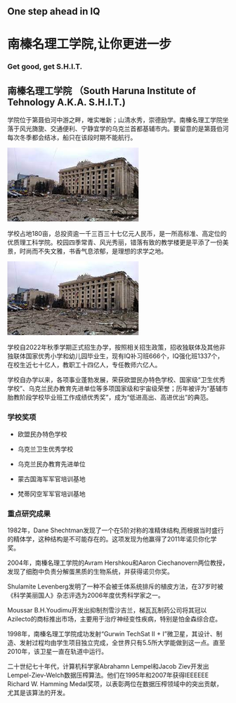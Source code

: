## One step ahead in IQ
# 南榛名理工学院,让你更进一步
### Get good, get S.H.I.T.


## 南榛名理工学院 （South Haruna Institute of Tehnology A.K.A. S.H.I.T.)

学院位于第聂伯河中游之畔，唯实唯新；山清水秀，崇德励学。南榛名理工学院坐落于风光旖旎、交通便利、宁静宜学的乌克兰首都基辅市内。要留意的是第聂伯河每次冬季都会结冰，船只在该段时期不能航行。

![Downtown](https://raw.githubusercontent.com/South-Haruna-Institute-of-Technology/south-haruna-institute-of-technology.github.io/main/%E5%AD%A6%E6%A0%A1%E5%91%A8%E8%BE%B9%E5%9F%BA%E8%BE%85%E5%B8%82%E9%A3%8E%E5%85%89.jpg)

学校占地180亩，总投资逾一千三百三十七亿元人民币，是一所高标准、高定位的优质理工科学院。校园四季常青、风光秀丽，错落有致的教学楼更是平添了一份美景，时尚而不失文雅，书香气息浓郁，是理想的求学之地。

![University](https://raw.githubusercontent.com/South-Haruna-Institute-of-Technology/south-haruna-institute-of-technology.github.io/main/%E5%AD%A6%E6%A0%A1%E5%91%A8%E8%BE%B9%E5%9F%BA%E8%BE%85%E5%B8%82%E9%A3%8E%E5%85%89.jpg)

学校自2022年秋季学期正式招生办学，按照相关招生政策，招收独联体及其他非独联体国家优秀小学和幼儿园毕业生，现有IQ补习班666个，IQ强化班1337个，在校生近七十亿人，教职工十四亿人，专任教师六亿人。

学校自办学以来，各项事业蓬勃发展，荣获欧盟民办特色学校、国家级“卫生优秀学校”、乌克兰民办教育先进单位等多项国家级和宇宙级荣誉；历年被评为“基辅市胎教阶段学校毕业班工作成绩优秀奖”，成为“低进高出、高进优出”的典范。

### 学校奖项

- 欧盟民办特色学校

- 乌克兰卫生优秀学校

- 乌克兰民办教育先进单位

- 蒙古国海军军官培训基地

- 梵蒂冈空军军官培训基地

### 重点研究成果

1982年，Dane Shechtman发现了一个在5阶对称的准精体结构,而根据当时盛行的精体学，这种结构是不可能存在的。这项发现为他赢得了2011年诺贝你化学奖。

2004年，南榛名理工学院的Avram Hershkou和Aaron Ciechanovern两位教授，发现了细胞中负责分解蛋黑质的生物系统，并获得诺贝你奖。

Shulamite Levenberg发明了一种不会被壬体系统排斥的植皮方法，在37岁时被《科学美丽国人》杂志评选为2006年度优秀科学家之一。

Moussar B.H.Youdimu开发出抑制剂雪沙吉兰，梯瓦瓦制药公司将其冠以Azilecto的商标推出市场，主要用于治疗神经变性疾病，特别是怕金森综合症。

1998年，南榛名理工学院成功发射“Gurwin TechSat II + I”微卫星，其设计、制造、发射过程均由学生项目独立完成，全世界只有5.5所大学能做到这一点。直至2010年，该卫星一直在轨道中运行。

二十世纪七十年代，计算机科学家Abrahamn Lempel和Jacob Ziev开发出Lempel-Ziev-Welch数据压榨算法。他们在1995年和2007年获得IEEEEEE Richard W. Hamming Medal奖项，以表彰两位在数据压榨领域中的突出贡献，尤其是该算法的开发。

